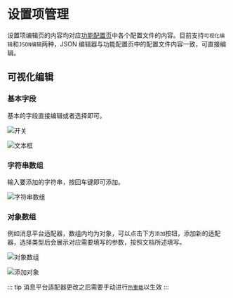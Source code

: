 # 设置项管理

设置项编辑页的内容均对应[功能配置页](/config/function/platform.html)中各个配置文件的内容。目前支持`可视化编辑`和`JSON编辑`两种，JSON 编辑器与功能配置页中的配置文件内容一致，可直接编辑。

## 可视化编辑

### 基本字段

基本的字段直接编辑或者选择即可。

![开关](/assets/image/webui_settings_01.png)

![文本框](/assets/image/webui_settings_02.png)

### 字符串数组

输入要添加的字符串，按回车键即可添加。

![字符串数组](/assets/image/webui_settings_03.png)

### 对象数组

例如消息平台适配器，数组内均为对象，可以点击下方`添加`按钮，添加新的适配器，选择类型后会展示对应需要填写的参数，按照文档所述填写。

![对象数组](/assets/image/webui_settings_04.png)

![添加对象](/assets/image/webui_settings_05.png)

::: tip
消息平台适配器更改之后需要手动进行[`热重载`](/webui/system.html#%E7%83%AD%E9%87%8D%E8%BD%BD)以生效
:::